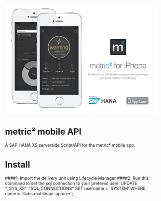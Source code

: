 ![bg_top.png](https://github.com/lilabs/metric2_mobile/blob/master/bg_top.png)

metric² mobile API
==============

A SAP HANA XS serverside Script/API for the metric² mobile app.

Install
======

####1. Import the delivery unit using Lifecycle Manager
####2. Run this command to set the sql connection to your prefered user: UPDATE "_SYS_XS" ."SQL_CONNECTIONS" SET username = 'SYSTEM' WHERE name = 'lilabs.mobileapi::apiuser';
